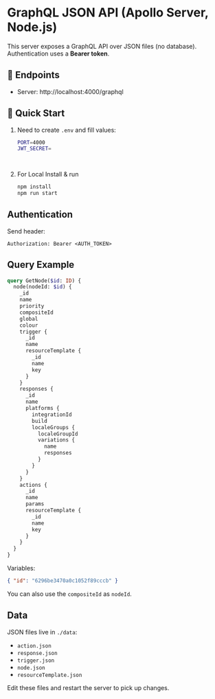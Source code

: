 # GraphQL JSON API (Apollo Server, Node.js)

This server exposes a GraphQL API over JSON files (no database). Authentication uses a **Bearer token**.

## 📌 Endpoints
- Server: http://localhost:4000/graphql

## 🚀 Quick Start
1. Need to create `.env` and fill values:
    ```bash
   PORT=4000
   JWT_SECRET=
   
     
2. For Local Install & run
   ```bash
   npm install
   npm run start
   

## Authentication
Send header:
```
Authorization: Bearer <AUTH_TOKEN>
```

## Query Example
```graphql
query GetNode($id: ID) {
  node(nodeId: $id) {
    _id
    name
    priority
    compositeId
    global
    colour
    trigger {
      _id
      name
      resourceTemplate {
        _id
        name
        key
      }
    }
    responses {
      _id
      name
      platforms {
        integrationId
        build
        localeGroups {
          localeGroupId
          variations {
            name
            responses
          }
        }
      }
    }
    actions {
      _id
      name
      params
      resourceTemplate {
        _id
        name
        key
      }
    }
  }
}

```
Variables:
```json
{ "id": "6296be3470a0c1052f89cccb" }
```
You can also use the `compositeId` as `nodeId`.

## Data
JSON files live in `./data`:
- `action.json`
- `response.json`
- `trigger.json`
- `node.json`
- `resourceTemplate.json`

Edit these files and restart the server to pick up changes.
